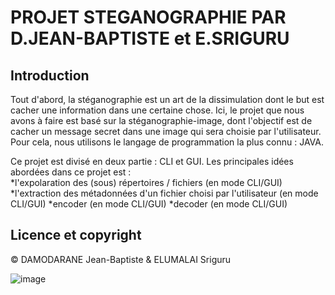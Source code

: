 # PROJET STEGANOGRAPHIE PAR D.JEAN-BAPTISTE et E.SRIGURU
## Introduction
Tout d'abord, la stéganographie est un art de la dissimulation dont le but est cacher une information dans une certaine chose.
Ici, le projet que nous avons à faire est basé sur la stéganographie-image, dont l'objectif est de cacher un message secret dans une image qui sera choisie par l'utilisateur.
Pour cela, nous utilisons le langage de programmation la plus connu : JAVA.

Ce projet est divisé en deux partie : CLI et GUI.
Les principales idées abordées dans ce projet est :
<br>
*l'expolaration des (sous) répertoires / fichiers (en mode CLI/GUI) </br>
*l'extraction des métadonnées d'un fichier choisi par l'utilisateur (en mode CLI/GUI)
*encoder (en mode CLI/GUI)
*decoder (en mode CLI/GUI)
  
## Licence et copyright
© DAMODARANE Jean-Baptiste & ELUMALAI Sriguru

![image](https://user-images.githubusercontent.com/91695685/145730982-62543f21-9d88-44bb-b905-a77c0ec319ca.png)
